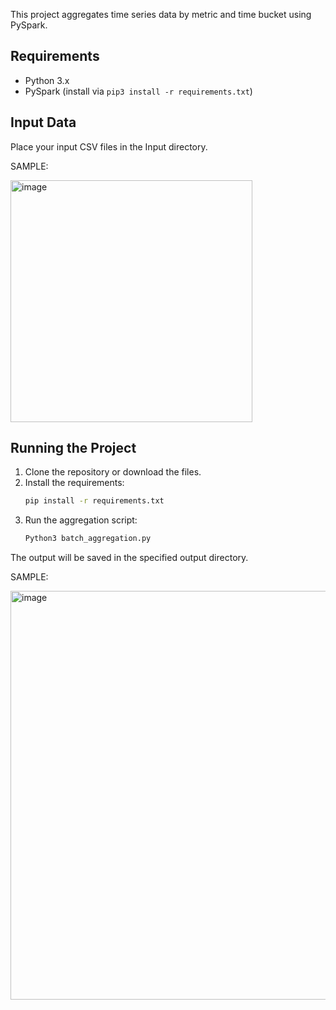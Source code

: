 This project aggregates time series data by metric and time bucket using PySpark.

## Requirements

- Python 3.x
- PySpark (install via `pip3 install -r requirements.txt`)

## Input Data

Place your input CSV files in the Input directory.


SAMPLE:

<img width="387" alt="image" src="https://github.com/user-attachments/assets/c625691d-a37f-423d-b54e-0c21236753e8">


## Running the Project

1. Clone the repository or download the files.
2. Install the requirements:
   ```bash
   pip install -r requirements.txt
   ```
3. Run the aggregation script:
   ```bash
   Python3 batch_aggregation.py 
   ```

The output will be saved in the specified output directory.


SAMPLE: 

<img width="654" alt="image" src="https://github.com/user-attachments/assets/be0bc32f-179b-4514-a22a-b15a4784fb85">
